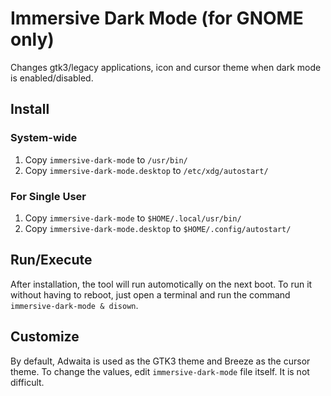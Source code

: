 # Immersive Dark Mode (for GNOME only)

Changes gtk3/legacy applications, icon and cursor theme when dark mode is enabled/disabled.

## Install

### System-wide

1. Copy `immersive-dark-mode` to `/usr/bin/`
1. Copy `immersive-dark-mode.desktop` to `/etc/xdg/autostart/`

### For Single User

1. Copy `immersive-dark-mode` to `$HOME/.local/usr/bin/`
1. Copy `immersive-dark-mode.desktop` to `$HOME/.config/autostart/`

## Run/Execute

After installation, the tool will run automotically on the next boot. To run it without
having to reboot, just open a terminal and run the command `immersive-dark-mode & disown`.


## Customize

By default, Adwaita is used as the GTK3 theme and Breeze as the cursor theme. To change
the values, edit `immersive-dark-mode` file itself. It is not difficult.
